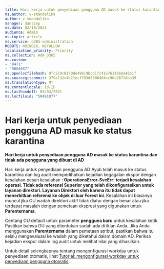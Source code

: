 ```yaml
---
title: Hari kerja untuk penyediaan pengguna AD masuk ke status karantina
ms.author: v-smandalika
author: v-smandalika
manager: dansimp
ms.date: 02/19/2021
audience: Admin
ms.topic: article
ms.service: o365-administration
ROBOTS: NOINDEX, NOFOLLOW
localization_priority: Priority
ms.collection: Adm_O365
ms.custom:
- "8471"
- "9004687"
ms.openlocfilehash: 0fc519c8170de498c9bcb1fc41a76116bda48b1f
ms.sourcegitcommit: 379e132c4d21ecf703d5506484ec96a767fdda39
ms.translationtype: MT
ms.contentlocale: id-ID
ms.lasthandoff: 03/04/2021
ms.locfileid: "50481877"
---
```

# <a name="workday-to-ad-user-provisioning-goes-into-quarantine-state"></a>Hari kerja untuk penyediaan pengguna AD masuk ke status karantina

**Hari kerja untuk penyediaan pengguna AD masuk ke status karantina dan tidak ada pengguna yang dibuat di AD**

Hari kerja untuk penyediaan pengguna AD Ayub telah masuk ke status karantina dan log audit memperlihatkan kejadian kegagalan ekspor dengan kesalahan pesan kesalahan **: OperationsError-SvcErr: terjadi kesalahan operasi. Tidak ada referensi Superior yang telah dikonfigurasikan untuk layanan direktori. Layanan Direktori oleh karena itu tidak dapat menerbitkan referensi ke objek di luar Forest ini**. Kesalahan ini biasanya muncul jika OU wadah direktori aktif tidak diatur dengan benar atau jika terdapat masalah dengan pemetaan ekspresi yang digunakan untuk **Parenternama**.

Centang OU default untuk parameter **pengguna baru** untuk kesalahan ketik. Pastikan bahwa OU yang ditentukan sudah ada di iklan Anda. Jika Anda menggunakan **Parenternama** dalam pemetaan atribut, pastikan bahwa itu selalu mengevaluasi ke wadah yang diketahui dalam domain AD. Periksa kejadian ekspor dalam log audit untuk melihat nilai yang dihasilkan.

Untuk detail selengkapnya tentang mengonfigurasi workday untuk penyediaan otomatis, lihat [Tutorial: mengonfigurasi workday untuk penyediaan pengguna otomatis](https://docs.microsoft.com/azure/active-directory/saas-apps/workday-inbound-tutorial).

